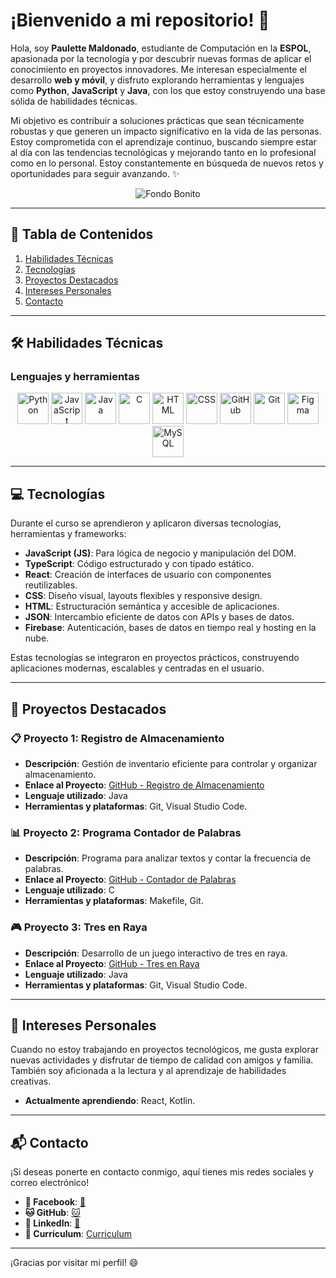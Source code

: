 # ¡Bienvenido a mi repositorio! 👋

Hola, soy **Paulette Maldonado**, estudiante de Computación en la **ESPOL**, apasionada por la tecnología y por descubrir nuevas formas de aplicar el conocimiento en proyectos innovadores. Me interesan especialmente el desarrollo **web y móvil**, y disfruto explorando herramientas y lenguajes como **Python**, **JavaScript** y **Java**, con los que estoy construyendo una base sólida de habilidades técnicas.

Mi objetivo es contribuir a soluciones prácticas que sean técnicamente robustas y que generen un impacto significativo en la vida de las personas. Estoy comprometida con el aprendizaje continuo, buscando siempre estar al día con las tendencias tecnológicas y mejorando tanto en lo profesional como en lo personal. Estoy constantemente en búsqueda de nuevos retos y oportunidades para seguir avanzando. ✨

<p align="center">
  <img src="https://media0.giphy.com/media/v1.Y2lkPTc5MGI3NjExazRtN3k0b29vY3RlcGh2MWFzMWtsc2M3Y2dpazltNnQ3NTE2am01ZiZlcD12MV9pbnRlcm5hbF9naWZfYnlfaWQmY3Q9Zw/Basrh159dGwKY/giphy.webp" alt="Fondo Bonito">
</p>

---

## 📑 Tabla de Contenidos  
1. [Habilidades Técnicas](#habilidades-técnicas)
2. [Tecnologías](#tecnologías)
3. [Proyectos Destacados](#proyectos-destacados)  
4. [Intereses Personales](#intereses-personales)  
5. [Contacto](#contacto)  

---

## 🛠️ Habilidades Técnicas 

### Lenguajes y herramientas

<p align="center">
  <img src="https://i.pinimg.com/736x/ed/66/63/ed666327dd3ce274d94f2b3547155891.jpg" alt="Python" width="50" height="50">
  <img src="https://i.pinimg.com/736x/0e/4f/dc/0e4fdce8ac22e09688c580e5bc4dcd7d.jpg" alt="JavaScript" width="50" height="50">
  <img src="https://i.pinimg.com/736x/86/ad/01/86ad01aac334ed269e9d33dab95a2217.jpg" alt="Java" width="50" height="50">
  <img src="https://i.pinimg.com/736x/6e/46/e7/6e46e7dbe2bb73dacc055e5dbd85c3ad.jpg" alt="C" width="50" height="50">
  <img src="https://i.pinimg.com/736x/ca/e1/b4/cae1b4f6b223fe5a7bb712b680cffa67.jpg" alt="HTML" width="50" height="50">
  <img src="https://i.pinimg.com/736x/62/1f/21/621f21fa891b48023ff7c4dff12c7aa0.jpg" alt="CSS" width="50" height="50">
  <img src="https://cdn-icons-png.flaticon.com/512/5968/5968705.png" alt="GitHub" width="50" height="50">
  <img src="https://cdn-icons-png.flaticon.com/512/4494/4494749.png" alt="Git" width="50" height="50">
  <img src="https://cdn-icons-png.flaticon.com/512/5968/5968703.png" alt="Figma" width="50" height="50">
  <img src="https://cdn-icons-png.flaticon.com/512/919/919836.png" alt="MySQL" width="50" height="50">
</p>

---

## 💻 Tecnologías

Durante el curso se aprendieron y aplicaron diversas tecnologías, herramientas y frameworks:

- **JavaScript (JS)**: Para lógica de negocio y manipulación del DOM.
- **TypeScript**: Código estructurado y con tipado estático.
- **React**: Creación de interfaces de usuario con componentes reutilizables.
- **CSS**: Diseño visual, layouts flexibles y responsive design.
- **HTML**: Estructuración semántica y accesible de aplicaciones.
- **JSON**: Intercambio eficiente de datos con APIs y bases de datos.
- **Firebase**: Autenticación, bases de datos en tiempo real y hosting en la nube.

Estas tecnologías se integraron en proyectos prácticos, construyendo aplicaciones modernas, escalables y centradas en el usuario.

---

## 🌟 Proyectos Destacados

### 📋 Proyecto 1: Registro de Almacenamiento
- **Descripción**: Gestión de inventario eficiente para controlar y organizar almacenamiento.
- **Enlace al Proyecto**: [GitHub - Registro de Almacenamiento](https://github.com/ArielV17/Proyecto)
- **Lenguaje utilizado**: Java
- **Herramientas y plataformas**: Git, Visual Studio Code.

### 📊 Proyecto 2: Programa Contador de Palabras
- **Descripción**: Programa para analizar textos y contar la frecuencia de palabras.
- **Enlace al Proyecto**: [GitHub - Contador de Palabras](https://github.com/progsis-espol/programa-frecuencia-palabras-paulettemal)
- **Lenguaje utilizado**: C
- **Herramientas y plataformas**: Makefile, Git.

### 🎮 Proyecto 3: Tres en Raya
- **Descripción**: Desarrollo de un juego interactivo de tres en raya.
- **Enlace al Proyecto**: [GitHub - Tres en Raya](https://github.com/Darloscode/Tres-en-Raya)
- **Lenguaje utilizado**: Java
- **Herramientas y plataformas**: Git, Visual Studio Code.

---

## 🎨 Intereses Personales 

Cuando no estoy trabajando en proyectos tecnológicos, me gusta explorar nuevas actividades y disfrutar de tiempo de calidad con amigos y familia. También soy aficionada a la lectura y al aprendizaje de habilidades creativas.

- **Actualmente aprendiendo**: React, Kotlin.

---

## 📬 Contacto 

¡Si deseas ponerte en contacto conmigo, aquí tienes mis redes sociales y correo electrónico!  

- **📘 Facebook**: [🔵](https://www.facebook.com/paulete.maldonado.3)  
- **🐱 GitHub**: [🐱](https://github.com/paulettemal)  
- **💼 LinkedIn**: [💼](https://www.linkedin.com/in/paulette-maldonado-jaramillo-868a8820a/)  
- **📄 Curriculum**: [Curriculum](https://paulettemal.github.io/curriculumPaulette/)  

---

¡Gracias por visitar mi perfil! 😄
